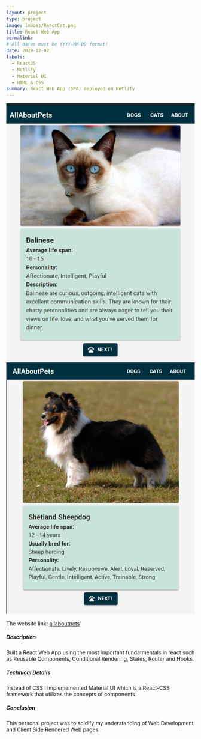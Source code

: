 ```yaml
---
layout: project
type: project
image: images/ReactCat.png
title: React Web App
permalink:
# All dates must be YYYY-MM-DD format!
date: 2020-12-07
labels:
  - ReactJS
  - Netlify
  - Material UI
  - HTML & CSS
summary: React Web App (SPA) deployed on Netlify 
---
```


<div class="ui small rounded images">
  <img src="../images/ReactCat.png">
  <img src="../images/ReactDog.png">
</div>

The website link: [allaboutpets](https://all-about-pets.netlify.app/)

<h5>Description</h5>
Built a React Web App using the most important fundatmentals in react such as
Reusable Components, Conditional Rendering, States, Router and Hooks. 
<h5>Technical Details</h5>
Instead of CSS I implememented Material UI which is a React-CSS framework 
that utilizes the concepts of components
<h5>Conclusion</h5>
This personal project was to soldify my understanding of Web Development and Client Side
Rendered Web pages.

